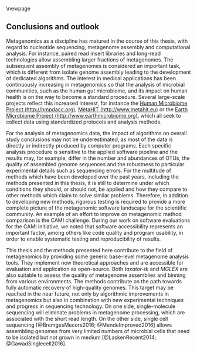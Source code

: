 \newpage

## Conclusions and outlook

Metagenomics as a discipline has matured in the course of this thesis, with regard to nucleotide sequencing, metagenome assembly and computational analysis. For instance, paired read insert libraries and long-read technologies allow assembling larger fractions of metagenomes. The subsequent assembly of metagenomes is considered an important task, which is different from isolate genome assembly leading to the development of dedicated algorithms. The interest in medical applications has been continuously increasing in metagenomics so that the analysis of microbial communities, such as the human gut microbiome, and its impact on human health is on the way to become a standard procedure. Several large-scale projects reflect this increased interest, for instance the [Human Microbiome Project (http://hmpdacc.org)](http://hmpdacc.org/), [MetaHIT (http://www.metahit.eu)](http://www.metahit.eu/) or the [Earth Microbiome Project (http://www.earthmicrobiome.org)](http://www.earthmicrobiome.org/), which all seek to collect data using standardized protocols and analysis methods.

For the analysis of metagenomics data, the impact of algorithms on overall study conclusions may not be underestimated, as most of the data is directly or indirectly produced by computer programs. Each specific analysis procedure is sensitive to the applied software pipeline and the results may, for example, differ in the number and abundances of OTUs, the quality of assembled genome sequences and the robustness to particular experimental details such as sequencing errors. For the multitude of methods which have been developed over the past years, including the methods presented in this thesis, it is still to determine under which conditions they should, or should not, be applied and how they compare to other methods which claim to solve similar problems. Therefore, in addition to developing new methods, rigorous testing is required to provide a more complete picture of the metagenomic software landscape for the scientific community. An example of an effort to improve on metagenomic method comparison is the CAMI challenge. During our work on software evaluations for the CAMI initiative, we noted that software accessibility represents an important factor, among others like code quality and program usability, in order to enable systematic testing and reproducibility of results.

This thesis and the methods presented here contribute to the field of metagenomics by providing some generic base-level metagenome analysis tools. They implement new theoretical approaches and are accessible for evaluation and application as open-source. Both *taxator-tk* and *MGLEX* are also suitable to assess the quality of metagenome assemblies and binning from various environments. The methods contribute on the path towards fully automatic recovery of high-quality genomes. This target may be reached in the near future, not only by algorithmic improvements in metagenomics but also in combination with new experimental techniques and progress in sequencing technology. On one side, single-molecule sequencing will eliminate problems in metagenome processing, which are associated with the short read length. On the other side, single cell sequencing [@BremgesMecors2016; @MendeImproved2016] allows assembling genomes from very limited numbers of microbial cells that need to be isolated but not grown in medium [@LaskenRecent2014; @GawadSinglecell2016].
